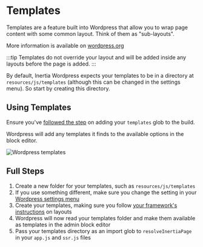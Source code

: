 # Templates

Templates are a feature built into Wordpress that allow you to wrap page content with some common layout. Think of them as "sub-layouts".

More information is available on [wordpress.org](https://developer.wordpress.org/themes/templates/templates/)

:::tip
Templates do not override your layout and will be added inside any layouts before the page is added.
:::

By default, Inertia Wordpress expects your templates to be in a directory at `resources/js/templates` (although this can be changed in the settings menu). So start by creating this directory.

## Using Templates

Ensure you've [followed the step](/inertia-wordpress/resolve-inertia-page.html#arg-3-options-object) on adding your `templates` glob to the build.

Wordpress will add any templates it finds to the available options in the block editor.

![Wordpress templates](/screenshots/wordpress-templates.png)

## Full Steps

1. Create a new folder for your templates, such as `resources/js/templates`
2. If you use something different, make sure you change the setting in your [Wordpress settings menu](/inertia-wordpress/settings)
3. Create your templates, making sure you follow [your framework's instructions](https://inertiajs.com/pages#creating-layouts) on layouts
4. Wordpress will now read your templates folder and make them available as templates in the admin block editor
5. Pass your templates directory as an import glob to `resolveInertiaPage` in your `app.js` and `ssr.js` files

